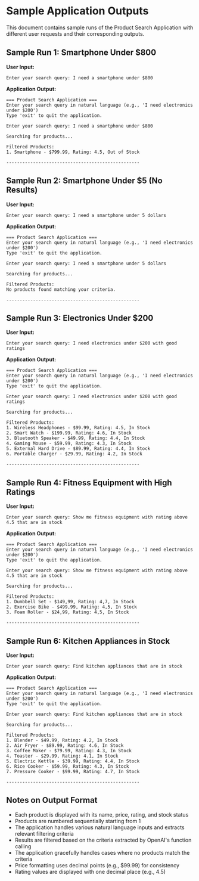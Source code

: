 # Sample Application Outputs

This document contains sample runs of the Product Search Application with different user requests and their corresponding outputs.

## Sample Run 1: Smartphone Under $800

**User Input:**
```
Enter your search query: I need a smartphone under $800
```

**Application Output:**
```
=== Product Search Application ===
Enter your search query in natural language (e.g., 'I need electronics under $200')
Type 'exit' to quit the application.

Enter your search query: I need a smartphone under $800

Searching for products...

Filtered Products:
1. Smartphone - $799.99, Rating: 4.5, Out of Stock

--------------------------------------------------
```

## Sample Run 2: Smartphone Under $5 (No Results)

**User Input:**
```
Enter your search query: I need a smartphone under 5 dollars
```

**Application Output:**
```
=== Product Search Application ===
Enter your search query in natural language (e.g., 'I need electronics under $200')
Type 'exit' to quit the application.

Enter your search query: I need a smartphone under 5 dollars

Searching for products...

Filtered Products:
No products found matching your criteria.

--------------------------------------------------
```

## Sample Run 3: Electronics Under $200

**User Input:**
```
Enter your search query: I need electronics under $200 with good ratings
```

**Application Output:**
```
=== Product Search Application ===
Enter your search query in natural language (e.g., 'I need electronics under $200')
Type 'exit' to quit the application.

Enter your search query: I need electronics under $200 with good ratings

Searching for products...

Filtered Products:
1. Wireless Headphones - $99.99, Rating: 4.5, In Stock
2. Smart Watch - $199.99, Rating: 4.6, In Stock
3. Bluetooth Speaker - $49.99, Rating: 4.4, In Stock
4. Gaming Mouse - $59.99, Rating: 4.3, In Stock
5. External Hard Drive - $89.99, Rating: 4.4, In Stock
6. Portable Charger - $29.99, Rating: 4.2, In Stock

--------------------------------------------------
```

## Sample Run 4: Fitness Equipment with High Ratings

**User Input:**
```
Enter your search query: Show me fitness equipment with rating above 4.5 that are in stock
```

**Application Output:**
```
=== Product Search Application ===
Enter your search query in natural language (e.g., 'I need electronics under $200')
Type 'exit' to quit the application.

Enter your search query: Show me fitness equipment with rating above 4.5 that are in stock

Searching for products...

Filtered Products:
1. Dumbbell Set - $149,99, Rating: 4,7, In Stock
2. Exercise Bike - $499,99, Rating: 4,5, In Stock
3. Foam Roller - $24,99, Rating: 4,5, In Stock

--------------------------------------------------
```

## Sample Run 6: Kitchen Appliances in Stock

**User Input:**
```
Enter your search query: Find kitchen appliances that are in stock
```

**Application Output:**
```
=== Product Search Application ===
Enter your search query in natural language (e.g., 'I need electronics under $200')
Type 'exit' to quit the application.

Enter your search query: Find kitchen appliances that are in stock

Searching for products...

Filtered Products:
1. Blender - $49.99, Rating: 4.2, In Stock
2. Air Fryer - $89.99, Rating: 4.6, In Stock
3. Coffee Maker - $79.99, Rating: 4.3, In Stock
4. Toaster - $29.99, Rating: 4.1, In Stock
5. Electric Kettle - $39.99, Rating: 4.4, In Stock
6. Rice Cooker - $59.99, Rating: 4.3, In Stock
7. Pressure Cooker - $99.99, Rating: 4.7, In Stock

--------------------------------------------------
```

## Notes on Output Format

- Each product is displayed with its name, price, rating, and stock status
- Products are numbered sequentially starting from 1
- The application handles various natural language inputs and extracts relevant filtering criteria
- Results are filtered based on the criteria extracted by OpenAI's function calling
- The application gracefully handles cases where no products match the criteria
- Price formatting uses decimal points (e.g., $99.99) for consistency
- Rating values are displayed with one decimal place (e.g., 4.5)
